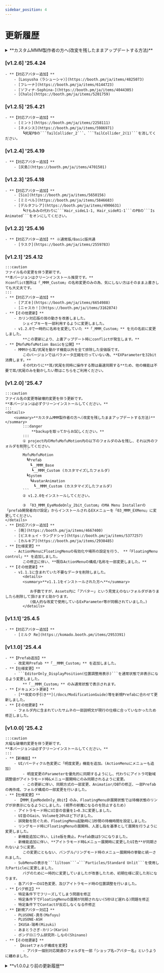 ```yaml
---
sidebar_position: 4
---
```


# 更新履歴

<details>
<summary>**カスタムMMM製作者の方へ(改変を残したままアップデートする方法)**</summary>

    :::danger
        **backupを取ってからお試しください。**  
        ※大規模な破壊的変更を伴う更新の場合は各バージョンの更新履歴に記載した指示に従ってください。
    :::
    **最新バージョンをインポート時、設定画面から下記のチェックを外してインポートしてください。**   
    ```
    MofuMofuMotion
    　┗Prefab
    　　┗__MMM_Base
    　    ┗__MMM_Custom◀ (カスタマイズしたフォルダ)
    　┗System
    　　┗AvatarAnimation
    　　　┗__MMM_Custom◀ (カスタマイズしたフォルダ)
    ``` 
</details>

### [v1.2.6] '25.4.24 
    - **【対応アバター追加】** 
        - [Lasyusha〈ラシューシャ〉](https://booth.pm/ja/items/4825073)
        - [フレーナ](https://booth.pm/ja/items/6144723)
        - [ソフィナ-Sophina-](https://booth.pm/ja/items/4044305)
        - [Chalo](https://booth.pm/ja/items/5201759)

### [v1.2.5] '25.4.21 
    - **【対応アバター追加】** 
        - [ミント](https://booth.pm/ja/items/2258111)
        - [ネメシス](https://booth.pm/ja/items/5986971)  
            ┗尻尾PBの```TailCollider_2```、```TailCollider_2(1)```を消してください。

### [v1.2.4] '25.4.19 
    - **【対応アバター追加】** 
        - [灰島](https://booth.pm/ja/items/4701501)

### [v1.2.3] '25.4.18 
    - **【対応アバター追加】** 
        - [Sio](https://booth.pm/ja/items/5650156)
        - [ミミベル](https://booth.pm/ja/items/5846683)
        - [デルタフレア](https://booth.pm/ja/items/4906631)  
            ┗けもみみの代わりに```Hair_sideL1-1, Hair_sideR1-1```のPBの```Is Animated```をオンにしてください。

### [v1.2.2] '25.4.16  
    - **【対応アバター追加】** ※通常版/Basic版共通
        - [ラスク](https://booth.pm/ja/items/2559783)

### [v1.2.1] '25.4.12
    :::caution 
    ファイル名の変更を伴う更新です。  
    **本バージョンはクリーンインストール推奨です。**  
    ※conflict箇所は「_MMM_Custom」の名称変更のみの為、気にしない方はそのまま上書きしても大丈夫です。
    ::: 
    - **【対応アバター追加】** 
        - [アズキ](https://booth.pm/ja/items/6654988) 
        - [ニャスカ！](https://booth.pm/ja/items/3162874)  
    - **【その他更新】**
        - カリン対応版の耳の動きを改善しました。  
            シェイプキーを一部利用するように変更しました。
        - v1.2.0で一時的に名称を変更していた **「_MMM_Custom」** を元の名前に変更しました。  
            **この更新により、上書アップデート時にconflictが発生します。**  
    - **【MofuMofuMotion Basicを公開】**
        - MMMから耳/尻尾を動かす機能以外を全て排除した安価版です。  
            このバージョンではパラメータ圧縮を行っていない為、**EXParameterを32bit消費します。**  
            その代わりに**耳/尻尾を同時に操作する際は最速同期する**ため、他の機能は不要で耳/尻尾のみを動かしたい際はこちらをご利用ください。

### [v1.2.0] '25.4.7  
    :::caution 
    ファイル名の変更等破壊的変更を伴う更新です。  
    **本バージョンは必ずクリーンインストールしてください。**
    :::  
    <details>
        <summary>**カスタムMMM製作者の方へ(改変を残したままアップデートする方法)**</summary>
            :::danger
                **backupを取ってからお試しください。**  
            :::
            ① project内のMofuMofuMotion内の以下のフォルダのみを残し、それ以外のフォルダを削除してください。
            ```
            MofuMofuMotion
            　┗Prefab
            　　┗__MMM_Base
                ┗__MMM_Custom (カスタマイズしたフォルダ)
            　┗System
            　　┗AvatarAnimation
            　　　┗__MMM_Custom (カスタマイズしたフォルダ)
            ```
            ② v1.2.0をインストールしてください。

            ③ 「03_MMM_EyeModeOnly_2bit_Custom」のMA Menu Installerの「prefab開発者向け設定」からインストールされるEXメニューを「03_MMM_EXMenu」に変更してください。
    </details>
    - **【対応アバター追加】**
        - [萌](https://booth.pm/ja/items/4667400)  
        - [ビスキュイ・ラングドシャ](https://booth.pm/ja/items/5377257)  
        - [カルキア](https://booth.pm/ja/items/2930485)  
    - **【仕様変更】**
        - ActionMenuにFloatingMenuの有効化や場所の設定を行う、 **「FloatingMenu control」** を追加しました。  
            この修正に伴い、**既存ActionMenuの構成/名称を一部変更しました。**  
    - **【その他更新】**  
        - v1.1.1に含まれていた不要なデータを削除しました。   
            <details>
            <summary>**v1.1.1をインストールされた方へ**</summary>
                
            　　お手数ですが、Assets内に「アバター」という見覚えのないフォルダがありましたら削除して頂けますと助かります。  
            　　(個人的な改変で使用しているExParameter等が同梱されていました。)  
            </details>
### [v1.1.1] '25.4.5   
    - **【対応アバター追加】**  
        - [ミルク Re](https://komado.booth.pm/items/2953391)
### [v1.1.0] '25.4.4   
    - **【Prefab追加】**
        - 改変用Prefab **「__MMM_Custom」** を追加しました。
    - **【仕様変更】**
        - ```EditorOnly_DisplayPosition(位置調整用表示)```を通常状態で非表示になるよう変更しました。  
            **「__MMM_Custom」** のみ通常状態で表示されます。
    - **【ドキュメント更新】**
        - [**改変の手引き**](/docs/ModificationGuide)等を新規Prefabに合わせて更新しました。
    - **【その他更新】**
        - フォルダ内に含まれていたサムネの一部説明文が現行の仕様に合っていなかったため修正しました。
### [v1.0.0] '25.4.2
    :::caution 
    大幅な破壊的変更を伴う更新です。  
    **本バージョンは必ずクリーンインストールしてください。**
    :::
    - **【新機能】**
        - UI/パーティクル色変更に「明度変更」機能を追加。(ActionMenuにメニューも追加)
            - 明度変更のParameterを優先的に同期するようにし、代わりにアイトラ可動域調整値がアイトラモード時&メニュー展開時にのみ同期されるように変更。
            - この更新に伴い、同期方式の一部変更、Animatior/DBTの修正、一部Prefabの再作成、フォルダ構成の一部変更を行いました。
    - **【仕様変更】**
        - 【MMM_EyeModeOnly_0bit】のみ、FloatingMenu非展開状態では待機状態のリングが非表示になるようにしました。(視界の邪魔になるのを防止するため)
        - アイトラモード時にUI音の音量を1→0.3に変更しました。  
        - UI音のGain、Volumeを20%ほど下げました。  
        - 誤発動を防ぐため、FloatingMenu起動時に1秒間の待機時間を設定しました。
        - リングモード時にFloatingMenuの展開時、人差し指を基準として展開を行うように変更しました。  
        - 新機能追加に伴い、Lite版を廃止。Prefab数は5つになりました。
        - 新機能追加に伴い、**アイトラモード時&メニュー展開時に変更したUI色**が同期されないように変更。  
            この変更にともない、バングル/リングモード時のメニュー展開時の挙動と統一されました。
        - SubMenuの表示を```liltoon```→```Particles/Standard Unlit```を使用したParticleに変更しました。  
            バグのために一時的に変更していましたが改善したため、初期仕様に戻した形になります。  
        - 各アバターのUI色変更、及びアイトラモード時の位置調整を行いました。  
    - **【バグ修正】**
        - 特定条件下でフリーズしてしまう問題を修正
        - 特定条件下でFloatingMenuの展開が同期されない(5秒ほど遅れる)問題を修正
        - 特定条件下でContactが反応しなくなる件修正
    - **【新規アバター対応】**
        - PLUSONE-真冬(Mafuyu)
        - PLUSONE-ASH
        - IKUSA-瑞希(Mizuki)
        - あまとうさぎ-カリン(Karin)
        - ポンデロニウム研究所-しなの(Shinano)
    - **【その他更新】**
        - 【Assetフォルダ構成を変更】
            - アバター個別対応関連のフォルダを一部「ショップ名→アバター名」というように纏めました。  

<details>
<summary>**v1.0.0より前の更新履歴**</summary>

### [v0.5.2] '25.3.19
- 【ActionMenuにアイコンを追加】
- 【リングモードを追加】
    - この更新に伴い人差し指にContactを追加。
    - この更新に伴い既存のハンドモードを「バングルモード」と呼称。
- EditorOnlyの位置調整用のオブジェクトのConstraint設定が誤っていたため修正。
- ChangeColorにSmoothing処理を実装。Remoteでより滑らかに色が変わるようになりました。みんなで遊ぼう！
- フォルダ名/Animation名を一部変更。
- MMM Active用Contactに触れた後1sのクールタイムを追加
    - この更新により連続でオンオフしてしまう現象が発生しづらくなります。
:::caution 
本バージョンはクリーンインストール推奨です。
:::  
</details>